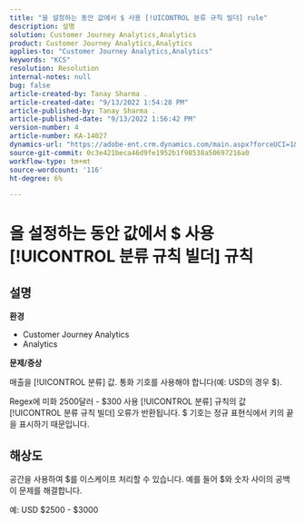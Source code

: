 ```yaml
---
title: "을 설정하는 동안 값에서 $ 사용 [!UICONTROL 분류 규칙 빌더] rule"
description: 설명
solution: Customer Journey Analytics,Analytics
product: Customer Journey Analytics,Analytics
applies-to: "Customer Journey Analytics,Analytics"
keywords: "KCS"
resolution: Resolution
internal-notes: null
bug: false
article-created-by: Tanay Sharma .
article-created-date: "9/13/2022 1:54:28 PM"
article-published-by: Tanay Sharma .
article-published-date: "9/13/2022 1:56:42 PM"
version-number: 4
article-number: KA-14027
dynamics-url: "https://adobe-ent.crm.dynamics.com/main.aspx?forceUCI=1&pagetype=entityrecord&etn=knowledgearticle&id=789a4d90-6b33-ed11-9db1-002248086735"
source-git-commit: 0c3e421beca46d9fe1952b1f98538a50697216a0
workflow-type: tm+mt
source-wordcount: '116'
ht-degree: 6%

---
```


# 을 설정하는 동안 값에서 $ 사용 [!UICONTROL 분류 규칙 빌더] 규칙

## 설명


<b>환경</b>

- Customer Journey Analytics
- Analytics




<b>문제/증상</b>

매출을 [!UICONTROL 분류] 값. 통화 기호를 사용해야 합니다(예: USD의 경우 $).



Regex에 미화 2500달러 - $300 사용 [!UICONTROL 분류] 규칙의 값 [!UICONTROL 분류 규칙 빌더] 오류가 반환됩니다. $ 기호는 정규 표현식에서 키의 끝을 표시하기 때문입니다.


## 해상도


공간을 사용하여 $를 이스케이프 처리할 수 있습니다. 예를 들어 $와 숫자 사이의 공백이 문제를 해결합니다.

예: USD $2500 - $3000
